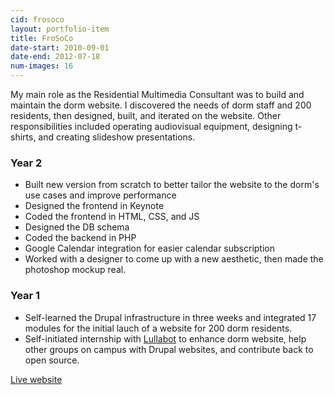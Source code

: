 ```yaml
---
cid: frosoco
layout: portfolio-item
title: FroSoCo
date-start: 2010-09-01
date-end: 2012-07-18
num-images: 16
---
```



My main role as the Residential Multimedia Consultant was to build and maintain the dorm website.
I discovered the needs of dorm staff and 200 residents, then designed, built, and iterated on the
website.
Other responsibilities included operating audiovisual equipment,
designing t-shirts, and creating slideshow presentations.


### Year 2
* Built new version from scratch to better tailor the website to the dorm's use cases and
 improve performance
* Designed the frontend in Keynote
* Coded the frontend in HTML, CSS, and JS
* Designed the DB schema
* Coded the backend in PHP
* Google Calendar integration for easier calendar subscription
* Worked with a designer to come up with a new aesthetic, then made the photoshop mockup real.

### Year 1
* Self-learned the Drupal infrastructure in three weeks and integrated 17 modules for the
initial lauch of a website for 200 dorm residents.
* Self-initiated internship with <a href="http://www.lullabot.com/" target="_blank">Lullabot</a> to enhance dorm website, help other groups on campus with Drupal websites, and contribute back to open source.

<p><a href="http://frosoco.stanford.edu/" target="_blank">Live website</a></p>

